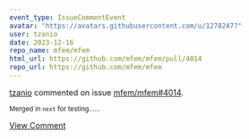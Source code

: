 ```yaml
---
event_type: IssueCommentEvent
avatar: "https://avatars.githubusercontent.com/u/1278247?"
user: tzanio
date: 2023-12-16
repo_name: mfem/mfem
html_url: https://github.com/mfem/mfem/pull/4014
repo_url: https://github.com/mfem/mfem
---
```


<a href='https://github.com/tzanio' target='_blank'>tzanio</a> commented on issue <a href='https://github.com/mfem/mfem/pull/4014' target='_blank'>mfem/mfem#4014</a>.

<small>Merged in `next` for testing......</small>

<a href='https://github.com/mfem/mfem/pull/4014' target='_blank'>View Comment</a>